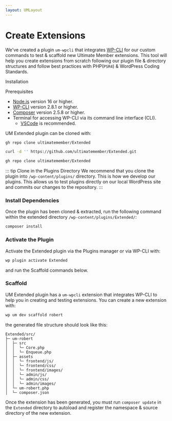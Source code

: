 ```yaml
---
layout: UMLayout
---
```


# Create Extensions

We've created a plugin `um-wpcli` that integrates [WP-CLI](http://wp-cli.org/) for our custom commands to test & scaffold new Ultimate Member extensions. This tool will help you create extensions from scratch following our plugin file & directory structures and follow best practices with PHP(`PSR4`) & WordPress Coding Standards.

Installation

Prerequisites
- [Node.js](https://nodejs.org/) version 16 or higher.
- [WP-CLI](https://wp-cli.org/) version 2.8.1 or higher.
- [Composer](https://getcomposer.org/) version 2.5.8 or higher.
- Terminal for accessing WP-CLI via its command line interface (CLI).
    - [VSCode](https://code.visualstudio.com/) is recommended.

UM Extended plugin can be cloned with:

```sh [um1:Git clone]
gh repo clone ultimatemember/Extended
```

```sh [um1:Curl]
curl -d '' https://github.com/ultimatemember/Extended.git
```

```sh [um1:WP-CLI]
gh repo clone ultimatemember/Extended
```

::: tip Clone in the Plugins Directory
We recommend that you clone the plugin into `/wp-content/plugins/` directory. This is how we develop our plugins. This allows us to test plugins directly on our local WordPress site and commits our changes to the repository.
:::

### Install Dependencies
Once the plugin has been cloned & extracted, run the following command within the extended directory `/wp-content/plugins/Extended/`:

``` sh
composer install
```

### Activate the Plugin
Activate the Extended plugin via the Plugins manager or via WP-CLI with:

``` sh
wp plugin activate Extended
```
and run the Scaffold commands below.

### Scaffold

UM Extended plugin has a `um-wpcli` extension that integrates WP-CLI to help you in creating and testing extensions. You can create a new extension with:

```sh
wp um dev scaffold robert
```

the generated file structure should look like this:

```
Extended/src/
├─ um-robert
│  ├─ src
│  │  └─ Core.php
│  │  └─ Enqueue.php
│  ├─ assets
│  │  └─ frontend/js/
│  │  └─ frontend/css/
│  │  └─ frontend/images/
│  │  └─ admin/js/
│  │  └─ admin/css/
│  │  └─ admin/images/
│  └─ um-robert.php
│  └─ composer.json
```

Once the extension has been generated, you must run `composer update` in the `Extended` directory to autoload and register the namespace & source directory of the new extension.

